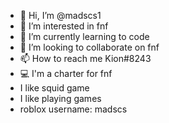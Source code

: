 - 👋 Hi, I’m @madscs1
- 👀 I’m interested in fnf
- 🌱 I’m currently learning to code
- 💞️ I’m looking to collaborate on fnf
- 📫 How to reach me Kion#8243
- 💻 I'm a charter for fnf
- I like squid game
- I like playing games
- roblox username: madscs
